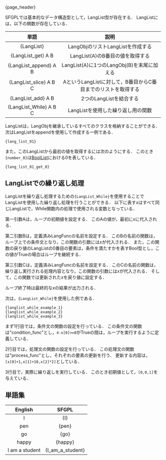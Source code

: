 {page_header}

SFGPLでは基本的なデータ構造型として，LangList型が存在する．
LangListには，以下の関数が存在している．

|単語|説明|
|:-:|:-:|
|{LangList}|LangObjのリストLangListを作成する|
|{LangList_get} A B|LangList(A)のB番目の値を取得する|
|{LangList_append} A B|LangList(A)に1つのLangObj(B)を末尾に加える|
|{LangList_slice} A B C|AというLangListに対して，B番目からC番目までのリストを取得する|
|{LangList_add} A B|2つのLangListを結合する|
|{LangList_While} A B C|LangListを使用した繰り返し用の関数|

LangListは，LangObjを継承しているすべてのクラスを格納することができる．
次はLangListをappendを使用して作成する一例である．

```SFGPL
{lang_list_01}
```

また，このLangListから最初の値を取得するには次のようにする．
このとき```{number_0}```は[BoolList]({docs_Bool})における0を表している．

```SFGPL
{lang_list_01_get_0}
```

## LangListでの繰り返し処理

LangListを繰り返し処理するための```{LangList_While}```を使用することでLangListを使用した繰り返し処理を行うことができる．
以下に表す*x*はすべて同じLangListで，While関数内の処理で使用される変数となっている．

第一引数Aは，ループの初期値を設定する．
このAの値が，最初に*x*に代入される．

第二引数Bは，定義済みLangFuncの名前を設定する．
このBの名前の関数は，ループ上での条件文となり，この関数の引数には*x*が代入される．
また，この関数の戻り値のLangListの0番目の要素は，条件を満たすかを表すBool型とし，この値がTrueの場合はループを継続する．

第三引数Cは，定義済みLangFuncの名前を設定する．
このCの名前の関数は，繰り返し実行される処理内容となり，この関数の引数には*x*が代入される．
そして，この関数では更新された*x*を戻り値に設定する．

ループ終了時は最終的な*x*の結果が出力される．

次は，```{LangList_While}```を使用した例である．

```SFGPL
{langlist_while_example_1}
{langlist_while_example_2}
{langlist_while_example_3}
```

まず1行目では，条件文の関数の設定を行っている．
この条件文の関数は"condition_func"とし，```4-x[0]>=0```がTrueの間は，ループを実行するように定義している．

2行目では，処理文の関数の設定を行っている．
この処理文の関数は"process_func"とし，それぞれの要素の更新を行う．
更新する内容は，```[x[0]+1,x[1]+10,x[2]*2]```としている．

3行目で，実際に繰り返しを実行している．
このとき初期値として，```[0,0,1]```を与えている．

## 単語集

|English|SFGPL|
|:-:|:-:|
|I|{I}|
|pen|{pen}|
|go|{go}|
|happy|{happy}|
|I am a student|{I_am_a_student}|
